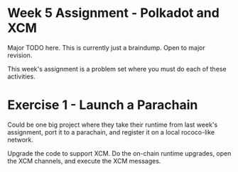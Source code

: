 # Week 5 Assignment - Polkadot and XCM

Major TODO here. This is currently just a braindump. Open to major revision.

This week's assignment is a problem set where you must do each of these activities.

# Exercise 1 - Launch a Parachain

Could be one big project where they take their runtime from last week's assignment, port it to a parachain, and register it on a local rococo-like network.

Upgrade the code to support XCM. Do the on-chain runtime upgrades, open the XCM channels, and execute the XCM messages.
